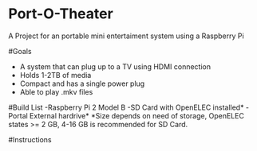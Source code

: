 # Port-O-Theater
A Project for an portable mini entertaiment system using a Raspberry Pi

#Goals
- A system that can plug up to a TV using HDMI connection
- Holds 1-2TB of media
- Compact and has a single power plug
- Able to play .mkv files

#Build List
-Raspberry Pi 2 Model B
-SD Card with OpenELEC installed*
-Portal External hardrive*
*Size depends on need of storage, OpenELEC states >= 2 GB, 4-16 GB is recommended for SD Card.

#Instructions
